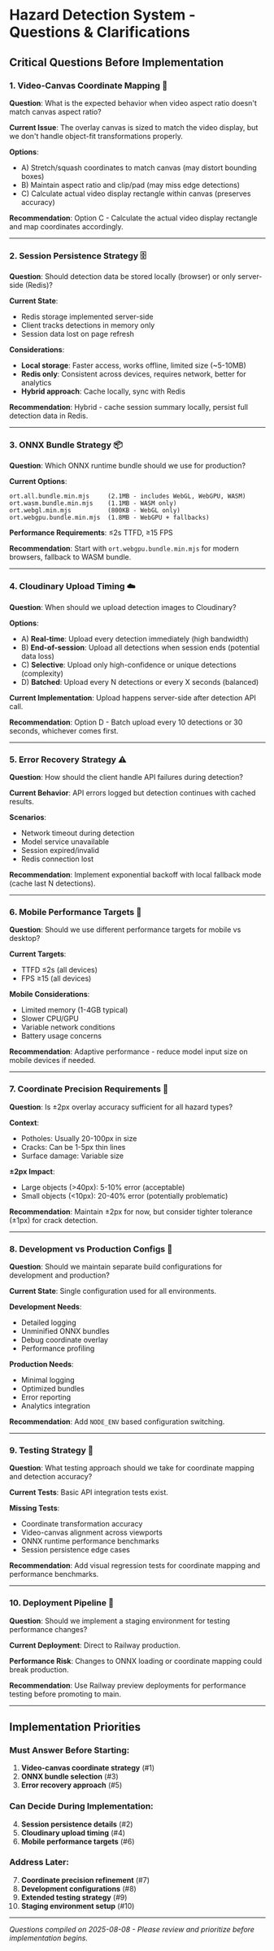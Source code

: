 # Hazard Detection System - Questions & Clarifications

## Critical Questions Before Implementation

### 1. Video-Canvas Coordinate Mapping 🎯
**Question**: What is the expected behavior when video aspect ratio doesn't match canvas aspect ratio?

**Current Issue**: The overlay canvas is sized to match the video display, but we don't handle object-fit transformations properly.

**Options**:
- A) Stretch/squash coordinates to match canvas (may distort bounding boxes)
- B) Maintain aspect ratio and clip/pad (may miss edge detections)  
- C) Calculate actual video display rectangle within canvas (preserves accuracy)

**Recommendation**: Option C - Calculate the actual video display rectangle and map coordinates accordingly.

---

### 2. Session Persistence Strategy 🗄️
**Question**: Should detection data be stored locally (browser) or only server-side (Redis)?

**Current State**: 
- Redis storage implemented server-side
- Client tracks detections in memory only
- Session data lost on page refresh

**Considerations**:
- **Local storage**: Faster access, works offline, limited size (~5-10MB)  
- **Redis only**: Consistent across devices, requires network, better for analytics
- **Hybrid approach**: Cache locally, sync with Redis

**Recommendation**: Hybrid - cache session summary locally, persist full detection data in Redis.

---

### 3. ONNX Bundle Strategy 📦
**Question**: Which ONNX runtime bundle should we use for production?

**Current Options**:
```
ort.all.bundle.min.mjs     (2.1MB - includes WebGL, WebGPU, WASM)
ort.wasm.bundle.min.mjs    (1.1MB - WASM only)  
ort.webgl.min.mjs          (800KB - WebGL only)
ort.webgpu.bundle.min.mjs  (1.8MB - WebGPU + fallbacks)
```

**Performance Requirements**: ≤2s TTFD, ≥15 FPS

**Recommendation**: Start with `ort.webgpu.bundle.min.mjs` for modern browsers, fallback to WASM bundle.

---

### 4. Cloudinary Upload Timing ☁️
**Question**: When should we upload detection images to Cloudinary?

**Options**:
- A) **Real-time**: Upload every detection immediately (high bandwidth)
- B) **End-of-session**: Upload all detections when session ends (potential data loss)
- C) **Selective**: Upload only high-confidence or unique detections (complexity)
- D) **Batched**: Upload every N detections or every X seconds (balanced)

**Current Implementation**: Upload happens server-side after detection API call.

**Recommendation**: Option D - Batch upload every 10 detections or 30 seconds, whichever comes first.

---

### 5. Error Recovery Strategy ⚠️
**Question**: How should the client handle API failures during detection?

**Current Behavior**: API errors logged but detection continues with cached results.

**Scenarios**:
- Network timeout during detection
- Model service unavailable  
- Session expired/invalid
- Redis connection lost

**Recommendation**: Implement exponential backoff with local fallback mode (cache last N detections).

---

### 6. Mobile Performance Targets 📱
**Question**: Should we use different performance targets for mobile vs desktop?

**Current Targets**: 
- TTFD ≤2s (all devices)
- FPS ≥15 (all devices)

**Mobile Considerations**:
- Limited memory (1-4GB typical)
- Slower CPU/GPU
- Variable network conditions  
- Battery usage concerns

**Recommendation**: Adaptive performance - reduce model input size on mobile devices if needed.

---

### 7. Coordinate Precision Requirements 📐
**Question**: Is ±2px overlay accuracy sufficient for all hazard types?

**Context**: 
- Potholes: Usually 20-100px in size
- Cracks: Can be 1-5px thin lines  
- Surface damage: Variable size

**±2px Impact**:
- Large objects (>40px): 5-10% error (acceptable)
- Small objects (<10px): 20-40% error (potentially problematic)

**Recommendation**: Maintain ±2px for now, but consider tighter tolerance (±1px) for crack detection.

---

### 8. Development vs Production Configs 🔧
**Question**: Should we maintain separate build configurations for development and production?

**Current State**: Single configuration used for all environments.

**Development Needs**:
- Detailed logging
- Unminified ONNX bundles  
- Debug coordinate overlay
- Performance profiling

**Production Needs**:
- Minimal logging
- Optimized bundles
- Error reporting
- Analytics integration

**Recommendation**: Add `NODE_ENV` based configuration switching.

---

### 9. Testing Strategy 🧪
**Question**: What testing approach should we take for coordinate mapping and detection accuracy?

**Current Tests**: Basic API integration tests exist.

**Missing Tests**:
- Coordinate transformation accuracy
- Video-canvas alignment across viewports
- ONNX runtime performance benchmarks
- Session persistence edge cases

**Recommendation**: Add visual regression tests for coordinate mapping and performance benchmarks.

---

### 10. Deployment Pipeline 🚀
**Question**: Should we implement a staging environment for testing performance changes?

**Current Deployment**: Direct to Railway production.

**Performance Risk**: Changes to ONNX loading or coordinate mapping could break production.

**Recommendation**: Use Railway preview deployments for performance testing before promoting to main.

---

## Implementation Priorities

### Must Answer Before Starting:
1. **Video-canvas coordinate strategy** (#1)
2. **ONNX bundle selection** (#3)  
3. **Error recovery approach** (#5)

### Can Decide During Implementation:
4. **Session persistence details** (#2)
5. **Cloudinary upload timing** (#4)
6. **Mobile performance targets** (#6)

### Address Later:
7. **Coordinate precision refinement** (#7)
8. **Development configurations** (#8)  
9. **Extended testing strategy** (#9)
10. **Staging environment setup** (#10)

---
*Questions compiled on 2025-08-08 - Please review and prioritize before implementation begins.*